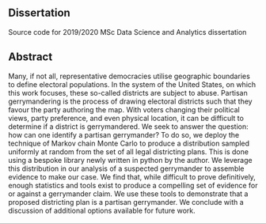 ## Dissertation
Source code for 2019/2020 MSc Data Science and Analytics dissertation

## Abstract

Many, if not all, representative democracies utilise geographic boundaries to
define electoral populations. In the system of the United States, on which
this work focuses, these so-called districts are subject to abuse. Partisan
gerrymandering is the process of drawing electoral districts such that they
favour the party authoring the map. With voters changing their political
views, party preference, and even physical location, it can be difficult to
determine if a district is gerrymandered. We seek to answer the question: how
can one identify a partisan gerrymander? To do so, we deploy the technique of
Markov chain Monte Carlo to produce a distribution sampled uniformly at random
from the set of all legal districting plans. This is done using a bespoke
library newly written in python by the author. We leverage this distribution
in our analysis of a suspected gerrymander to assemble evidence to make our
case. We find that, while difficult to prove definitively, enough statistics
and tools exist to produce a compelling set of evidence for or against a
gerrymander claim. We use these tools to demonstrate that a proposed
districting plan is a partisan gerrymander. We conclude with a discussion of
additional options available for future work.
